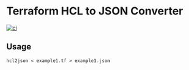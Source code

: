 # Terraform HCL to JSON Converter

[![ci](https://github.com/gliptak/hcl2json/actions/workflows/ci.yml/badge.svg?branch=master)](https://github.com/gliptak/hcl2json/actions/workflows/ci.yml?query=branch%3Amaster)

## Usage

```
hcl2json < example1.tf > example1.json
```
